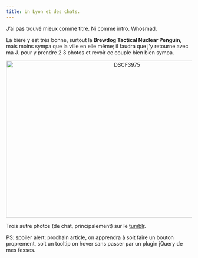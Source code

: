 ```yaml
---
title: Un Lyon et des chats.
---
```

J&rsquo;ai pas trouvé mieux comme titre. Ni comme intro. Whosmad.

La bière y est très bonne, surtout la **Brewdog Tactical Nuclear Penguin**, mais moins sympa que la ville en elle même; il faudra que j&rsquo;y retourne avec ma J. pour y prendre 2 3 photos et revoir ce couple bien bien sympa.

<p style="text-align:center;">
  <a href="http://www.flickr.com/photos/dondapo/8114290590/" title="DSCF3975 de Cyril Krylatov, sur Flickr"><img src="http://farm9.staticflickr.com/8476/8114290590_03ece9ba8a_z.jpg" width="640" height="425" alt="DSCF3975" /></a>
</p>

<!--more-->

Trois autre photos (de chat, principalement) sur le [tumblr][1].

PS: spoiler alert: prochain article, on apprendra à soit faire un bouton proprement, soit un tooltip on hover sans passer par un plugin jQuery de mes fesses.

 [1]: http://vismaviedeparisien.tumblr.com/
